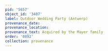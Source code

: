 ```yaml
---
pid: '5657'
object_id: '3407'
label: Outdoor Wedding Party (Antwerp)
provenance_date:
provenance_location:
provenance_text: Acquired by the Mayer family
order: '0892'
collection: provenance
---
```

